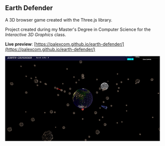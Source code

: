 Earth Defender
--------------
A 3D browser game created with the Three.js library.

Project created during my Master's Degree in Computer Science for the _Interactive 3D Graphics_ class.

__Live preview__: [https://palexcom.github.io/earth-defender/](https://palexcom.github.io/earth-defender/)

![Demo - Earth Defender](https://github.com/PAlexcom/earth-defender/raw/master/img/demo.png)
